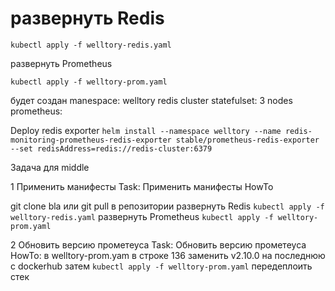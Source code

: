 # развернуть Redis

`kubectl apply -f welltory-redis.yaml`

развернуть Prometheus

`kubectl apply -f welltory-prom.yaml`

будет создан 
manespace: welltory
redis cluster statefulset: 3 nodes
prometheus: 

Deploy redis exporter
`helm install --namespace welltory --name redis-monitoring-prometheus-redis-exporter stable/prometheus-redis-exporter --set redisAddress=redis://redis-cluster:6379`

Задача для middle

1 Применить манифесты
Task:
Применить манифесты
HowTo

git clone bla
или
git pull в репозитории
развернуть Redis
`kubectl apply -f welltory-redis.yaml`
развернуть Prometheus
`kubectl apply -f welltory-prom.yaml`

2 Обновить версию прометеуса
Task:
Обновить версию прометеуса
HowTo:
в welltory-prom.yam в строке 136 заменить v2.10.0 на последнюю с dockerhub
затем
`kubectl apply -f welltory-prom.yaml`
передеплоить стек

